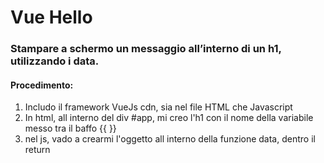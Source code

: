 # Vue Hello

### Stampare a schermo un messaggio all’interno di un h1, utilizzando i data.

#### Procedimento:

1. Includo il framework VueJs cdn, sia nel file HTML che Javascript
2. In html, all interno del div #app, mi creo l'h1 con il nome della variabile messo tra il baffo {{ }}
3. nel js, vado a crearmi l'oggetto all interno della funzione data, dentro il return
